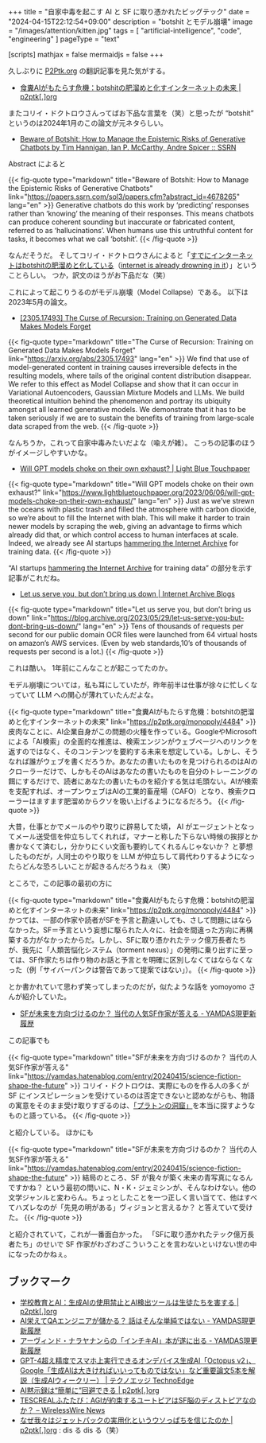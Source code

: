 +++
title = "自家中毒を起こす AI と SF に取り憑かれたビッグテック"
date =  "2024-04-15T22:12:54+09:00"
description = "botshit とモデル崩壊"
image = "/images/attention/kitten.jpg"
tags = [ "artificial-intelligence", "code", "engineering" ]
pageType = "text"

[scripts]
  mathjax = false
  mermaidjs = false
+++

久しぶりに [P2Ptk.org](https://p2ptk.org/ "P2Pとかその辺のお話R | Sharing is Caring") の翻訳記事を見た気がする。

- [食糞AIがもたらす危機：botshitの肥溜めと化すインターネットの未来 | p2ptk[.]org](https://p2ptk.org/monopoly/4484)

またコリイ・ドクトロウさんってばお下品な言葉を（笑）と思ったが “botshit” というのは2024年1月のこの論文が元ネタらしい。

- [Beware of Botshit: How to Manage the Epistemic Risks of Generative Chatbots by Tim Hannigan, Ian P. McCarthy, Andre Spicer :: SSRN](https://papers.ssrn.com/sol3/papers.cfm?abstract_id=4678265)

Abstract によると

{{< fig-quote type="markdown" title="Beware of Botshit: How to Manage the Epistemic Risks of Generative Chatbots" link="https://papers.ssrn.com/sol3/papers.cfm?abstract_id=4678265" lang="en" >}}
Generative chatbots do this work by ‘predicting’ responses rather than ‘knowing’ the meaning of their responses. This means chatbots can produce coherent sounding but inaccurate or fabricated content, referred to as ‘hallucinations’. When humans use this untruthful content for tasks, it becomes what we call ‘botshit’.
{{< /fig-quote >}}

なんだそうだ。
そしてコリイ・ドクトロウさんによると「[すでにインターネットはbotshitの肥溜めと化している](https://p2ptk.org/monopoly/4484 "食糞AIがもたらす危機：botshitの肥溜めと化すインターネットの未来 | p2ptk[.]org")（[internet is already drowning in it](https://pluralistic.net/2024/03/14/inhuman-centipede/#enshittibottification "Pluralistic: The Coprophagic AI crisis (14 Mar 2024) – Pluralistic: Daily links from Cory Doctorow")）」ということらしい。
つか，訳文のほうがお下品だな（笑）

これによって起こりうるのがモデル崩壊（Model Collapse）である。
以下は2023年5月の論文。

- [[2305.17493] The Curse of Recursion: Training on Generated Data Makes Models Forget](https://arxiv.org/abs/2305.17493)

{{< fig-quote type="markdown" title="The Curse of Recursion: Training on Generated Data Makes Models Forget" link="https://arxiv.org/abs/2305.17493" lang="en" >}}
We find that use of model-generated content in training causes irreversible defects in the resulting models, where tails of the original content distribution disappear. We refer to this effect as Model Collapse and show that it can occur in Variational Autoencoders, Gaussian Mixture Models and LLMs.  We build theoretical intuition behind the phenomenon and portray its ubiquity amongst all learned generative models. We demonstrate that it has to be taken seriously if we are to sustain the benefits of training from large-scale data scraped from the web.
{{< /fig-quote >}}

なんちうか，これって自家中毒みたいだよな（喩えが雑）。
こっちの記事のほうがイメージしやすいかな。

- [Will GPT models choke on their own exhaust? | Light Blue Touchpaper](https://www.lightbluetouchpaper.org/2023/06/06/will-gpt-models-choke-on-their-own-exhaust/)

{{< fig-quote type="markdown" title="Will GPT models choke on their own exhaust?" link="https://www.lightbluetouchpaper.org/2023/06/06/will-gpt-models-choke-on-their-own-exhaust/" lang="en" >}}
Just as we’ve strewn the oceans with plastic trash and filled the atmosphere with carbon dioxide, so we’re about to fill the Internet with blah. This will make it harder to train newer models by scraping the web, giving an advantage to firms which already did that, or which control access to human interfaces at scale. Indeed, we already see AI startups [hammering the Internet Archive](https://blog.archive.org/2023/05/29/let-us-serve-you-but-dont-bring-us-down/) for training data.
{{< /fig-quote >}}

“AI startups [hammering the Internet Archive](https://blog.archive.org/2023/05/29/let-us-serve-you-but-dont-bring-us-down/) for training data” の部分を示す記事がこれだね。

- [Let us serve you, but don’t bring us down | Internet Archive Blogs](https://blog.archive.org/2023/05/29/let-us-serve-you-but-dont-bring-us-down/)

{{< fig-quote type="markdown" title="Let us serve you, but don’t bring us down" link="https://blog.archive.org/2023/05/29/let-us-serve-you-but-dont-bring-us-down/" lang="en" >}}
Tens of thousands of requests per second for our public domain OCR files were launched from 64 virtual hosts on amazon’s AWS services. (Even by web standards,10’s of thousands of requests per second is a lot.)
{{< /fig-quote >}}

これは酷い。
1年前にこんなことが起こってたのか。

モデル崩壊については，私も耳にしていたが，昨年前半は仕事が徐々に忙しくなっていて LLM への関心が薄れていたんだよな。

{{< fig-quote type="markdown" title="食糞AIがもたらす危機：botshitの肥溜めと化すインターネットの未来" link="https://p2ptk.org/monopoly/4484" >}}
皮肉なことに、AI企業自身がこの問題の火種を作っている。GoogleやMicrosoftによる「AI検索」の全面的な推進は、検索エンジンがウェブページへのリンクを返すのではなく、そのコンテンツを要約する未来を想定している。しかし、そうなれば誰がウェブを書くだろうか。あなたの書いたものを見つけられるのはAIのクローラーだけで、しかもそのAIはあなたの書いたものを自分のトレーニングの餌にするだけで、読者にあなたの書いたものを紹介する気は毛頭ない。AIが検索を支配すれば、オープンウェブはAIの工業的畜産場（CAFO）となり、検索クローラーはますます肥溜めからクソを吸い上げるようになるだろう。
{{< /fig-quote >}}

大昔，仕事とかでメールのやり取りに辟易してた頃， AI がエージェントとなってメール送受信を仲立ちしてくれれば，マナーと称した下らない時候の挨拶とか書かなくて済むし，分かりにくい文面も要約してくれるんじゃないか？ と夢想したものだが，人同士のやり取りを LLM が仲立ちして肩代わりするようになったらどんな恐ろしいことが起きるんだろうねぇ（笑）

ところで，この記事の最初の方に

{{< fig-quote type="markdown" title="食糞AIがもたらす危機：botshitの肥溜めと化すインターネットの未来" link="https://p2ptk.org/monopoly/4484" >}}
かつては、一部の作家や読者がSFを予言と勘違いしても、さして問題にはならなかった。SF＝予言という妄想に駆られた人々に、社会を間違った方向に再構築する力がなかったからだ。しかし、SFに取り憑かれたテック億万長者たちが、我先に「人類苦悩化システム（torment nexus）」の発明に乗り出すに至っては、SF作家たちは作り物のお話と予言とを明確に区別しなくてはならなくなった（例「サイバーパンクは警告であって提案ではない」）。
{{< /fig-quote >}}

とか書かれていて思わず笑ってしまったのだが，似たような話を yomoyomo さんが紹介していた。

- [SFが未来を方向づけるのか？ 当代の人気SF作家が答える - YAMDAS現更新履歴](https://yamdas.hatenablog.com/entry/20240415/science-fiction-shape-the-future)

この記事でも

{{< fig-quote type="markdown" title="SFが未来を方向づけるのか？ 当代の人気SF作家が答える" link="https://yamdas.hatenablog.com/entry/20240415/science-fiction-shape-the-future" >}}
コリイ・ドクトロウは、実際にものを作る人の多くが SF にインスピレーションを受けているのは否定できないと認めながらも、物語の寓意をそのまま受け取りすぎるのは、[「プラトンの洞窟」](https://ja.wikipedia.org/wiki/%E6%B4%9E%E7%AA%9F%E3%81%AE%E6%AF%94%E5%96%A9)を本当に探すようなものと語っている。
{{< /fig-quote >}}

と紹介している。
ほかにも

{{< fig-quote type="markdown" title="SFが未来を方向づけるのか？ 当代の人気SF作家が答える" link="https://yamdas.hatenablog.com/entry/20240415/science-fiction-shape-the-future" >}}
結局のところ、SF が我々が築く未来の青写真になるんですかね？ という最初の問いに、N・K・ジェミシンが、そんなわけない。他の文学ジャンルと変わらん。ちょっとしたことを一つ正しく言い当てて、他はすべてハズレなのが「先見の明がある」ヴィジョンと言えるか？ と答えていて受けた。
{{< /fig-quote >}}

と紹介されていて，これが一番面白かった。
「SFに取り憑かれたテック億万長者たち」のせいで SF 作家がわざわざこういうことを言わないといけない世の中になったのかねぇ。

## ブックマーク

- [学校教育とAI：生成AIの使用禁止とAI検出ツールは生徒たちを害する | p2ptk[.]org](https://p2ptk.org/ai/4486)
- [AI栄えてQAエンジニアが儲かる？ 話はそんな単純ではない - YAMDAS現更新履歴](https://yamdas.hatenablog.com/entry/20240415/quality-assurance-and-ai)
- [アーヴィンド・ナラヤナンらの「インチキAI」本が遂に出る - YAMDAS現更新履歴](https://yamdas.hatenablog.com/entry/20240415/ai-snake-oil)
- [GPT-4超え精度でスマホ上実行できるオンデバイス生成AI「Octopus v2」、Google「生成AIは大きければいいってものではない」など重要論文5本を解説（生成AIウィークリー） | テクノエッジ TechnoEdge](https://www.techno-edge.net/article/2024/04/08/3130.html)
- [AI黙示録は“簡単に”回避できる | p2ptk[.]org](https://p2ptk.org/ai/4500)
- [TESCREALふたたび：AGIが約束するユートピアはSF脳のディストピアなのか？ – WirelessWire News](https://wirelesswire.jp/2024/05/86454/)
- [なぜ我々はジェットパックの実用化というウソっぱちを信じたのか | p2ptk[.]org](https://p2ptk.org/ai/4556) : dis る dis る（笑）

